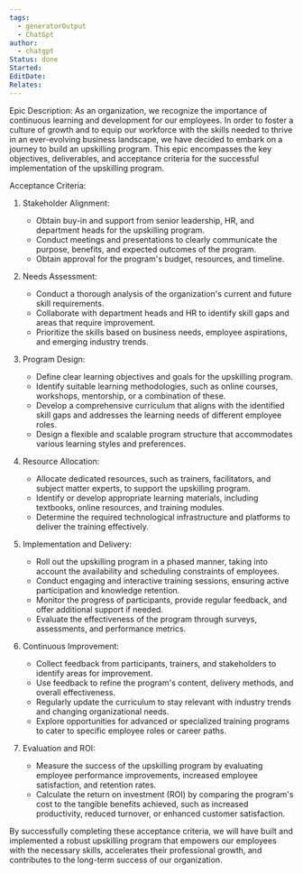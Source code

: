 ```yaml
---
tags:
  - generatorOutput
  - ChatGpt
author:
  - chatgpt
Status: done
Started: 
EditDate: 
Relates:
---
```

Epic Description:
As an organization, we recognize the importance of continuous learning and development for our employees. In order to foster a culture of growth and to equip our workforce with the skills needed to thrive in an ever-evolving business landscape, we have decided to embark on a journey to build an upskilling program. This epic encompasses the key objectives, deliverables, and acceptance criteria for the successful implementation of the upskilling program.

Acceptance Criteria:
1. Stakeholder Alignment:
   - Obtain buy-in and support from senior leadership, HR, and department heads for the upskilling program.
   - Conduct meetings and presentations to clearly communicate the purpose, benefits, and expected outcomes of the program.
   - Obtain approval for the program's budget, resources, and timeline.

2. Needs Assessment:
   - Conduct a thorough analysis of the organization's current and future skill requirements.
   - Collaborate with department heads and HR to identify skill gaps and areas that require improvement.
   - Prioritize the skills based on business needs, employee aspirations, and emerging industry trends.

3. Program Design:
   - Define clear learning objectives and goals for the upskilling program.
   - Identify suitable learning methodologies, such as online courses, workshops, mentorship, or a combination of these.
   - Develop a comprehensive curriculum that aligns with the identified skill gaps and addresses the learning needs of different employee roles.
   - Design a flexible and scalable program structure that accommodates various learning styles and preferences.

4. Resource Allocation:
   - Allocate dedicated resources, such as trainers, facilitators, and subject matter experts, to support the upskilling program.
   - Identify or develop appropriate learning materials, including textbooks, online resources, and training modules.
   - Determine the required technological infrastructure and platforms to deliver the training effectively.

5. Implementation and Delivery:
   - Roll out the upskilling program in a phased manner, taking into account the availability and scheduling constraints of employees.
   - Conduct engaging and interactive training sessions, ensuring active participation and knowledge retention.
   - Monitor the progress of participants, provide regular feedback, and offer additional support if needed.
   - Evaluate the effectiveness of the program through surveys, assessments, and performance metrics.

6. Continuous Improvement:
   - Collect feedback from participants, trainers, and stakeholders to identify areas for improvement.
   - Use feedback to refine the program's content, delivery methods, and overall effectiveness.
   - Regularly update the curriculum to stay relevant with industry trends and changing organizational needs.
   - Explore opportunities for advanced or specialized training programs to cater to specific employee roles or career paths.

7. Evaluation and ROI:
   - Measure the success of the upskilling program by evaluating employee performance improvements, increased employee satisfaction, and retention rates.
   - Calculate the return on investment (ROI) by comparing the program's cost to the tangible benefits achieved, such as increased productivity, reduced turnover, or enhanced customer satisfaction.

By successfully completing these acceptance criteria, we will have built and implemented a robust upskilling program that empowers our employees with the necessary skills, accelerates their professional growth, and contributes to the long-term success of our organization.